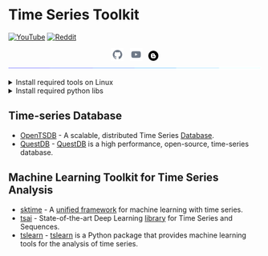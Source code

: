 # Time Series Toolkit
[![YouTube](https://img.shields.io/badge/YouTube-%23FF0000.svg?style=for-the-badge&logo=YouTube&logoColor=white)]()
[![Reddit](https://img.shields.io/badge/Reddit-FF4500?style=for-the-badge&logo=reddit&logoColor=white)]()

<p align="center">
    <a href="https://github.com/cybersecurity-dev/"><img height="25" src="https://github.com/cybersecurity-dev/cybersecurity-dev/blob/main/assets/github.svg" alt="GitHub"></a>
    &nbsp;
    <a href="https://www.youtube.com/@CyberThreatDefence"><img height="25" src="https://github.com/cybersecurity-dev/cybersecurity-dev/blob/main/assets/youtube.svg" alt="YouTube"></a>
    &nbsp;
    <a href="https://cyberthreatdefence.com/my_awesome_lists"><img height="20" src="https://github.com/cybersecurity-dev/cybersecurity-dev/blob/main/assets/blog.svg" alt="My Awesome Lists"></a>
    <img src="https://github.com/cybersecurity-dev/cybersecurity-dev/blob/main/assets/bar.gif">
</p>


<details>
 
 <summary>Install required tools on Linux</summary>
 
 ### For Ubuntu 18.04, 20.04, 22.04
 
 ```bash
 sudo apt-get update
 ```
 </details>
 
 
 <details>
 
 <summary>Install required python libs</summary>
 
 ### pip install
 ```bash
 pip install -r requirements.txt
 python3 setup.py install
 ```
 
 ### conda install
 ```bash
 conda config --add channels conda-forge
 conda install --file requirements_conda.txt
 python3 setup.py install
 ```
 
 </details>

## Time-series Database
* [OpenTSDB](https://github.com/OpenTSDB/opentsdb) - A scalable, distributed Time Series [Database](https://opentsdb.net/).
* [QuestDB](https://github.com/questdb/questdb) - [QuestDB](https://questdb.com/) is a high performance, open-source, time-series database.

## Machine Learning Toolkit for Time Series Analysis
* [sktime](https://github.com/sktime/sktime) - A [unified framework](https://www.sktime.net/) for machine learning with time series.
* [tsai](https://github.com/timeseriesAI/tsai) - State-of-the-art Deep Learning [library](https://timeseriesai.github.io/) for Time Series and Sequences.
* [tslearn](https://github.com/tslearn-team/tslearn) - [tslearn](https://tslearn.readthedocs.io/) is a Python package that provides machine learning tools for the analysis of time series. 
